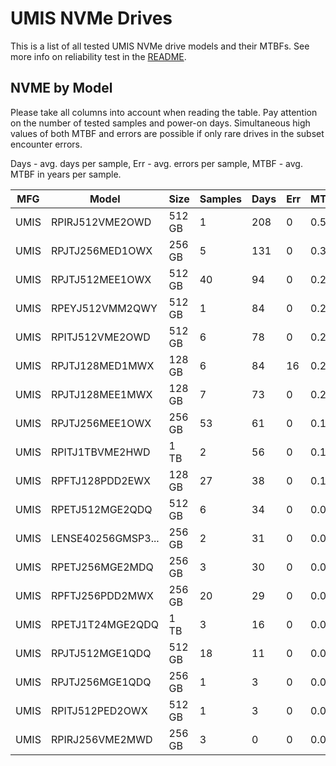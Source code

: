 UMIS NVMe Drives
================

This is a list of all tested UMIS NVMe drive models and their MTBFs. See more
info on reliability test in the [README](https://github.com/linuxhw/SMART).

NVME by Model
------------

Please take all columns into account when reading the table. Pay attention on the
number of tested samples and power-on days. Simultaneous high values of both MTBF
and errors are possible if only rare drives in the subset encounter errors.

Days - avg. days per sample,
Err  - avg. errors per sample,
MTBF - avg. MTBF in years per sample.

| MFG       | Model              | Size   | Samples | Days  | Err   | MTBF |
|-----------|--------------------|--------|---------|-------|-------|------|
| UMIS      | RPIRJ512VME2OWD    | 512 GB | 1       | 208   | 0     | 0.57   |
| UMIS      | RPJTJ256MED1OWX    | 256 GB | 5       | 131   | 0     | 0.36   |
| UMIS      | RPJTJ512MEE1OWX    | 512 GB | 40      | 94    | 0     | 0.26   |
| UMIS      | RPEYJ512VMM2QWY    | 512 GB | 1       | 84    | 0     | 0.23   |
| UMIS      | RPITJ512VME2OWD    | 512 GB | 6       | 78    | 0     | 0.22   |
| UMIS      | RPJTJ128MED1MWX    | 128 GB | 6       | 84    | 16    | 0.21   |
| UMIS      | RPJTJ128MEE1MWX    | 128 GB | 7       | 73    | 0     | 0.20   |
| UMIS      | RPJTJ256MEE1OWX    | 256 GB | 53      | 61    | 0     | 0.17   |
| UMIS      | RPITJ1TBVME2HWD    | 1 TB   | 2       | 56    | 0     | 0.15   |
| UMIS      | RPFTJ128PDD2EWX    | 128 GB | 27      | 38    | 0     | 0.11   |
| UMIS      | RPETJ512MGE2QDQ    | 512 GB | 6       | 34    | 0     | 0.09   |
| UMIS      | LENSE40256GMSP3... | 256 GB | 2       | 31    | 0     | 0.09   |
| UMIS      | RPETJ256MGE2MDQ    | 256 GB | 3       | 30    | 0     | 0.08   |
| UMIS      | RPFTJ256PDD2MWX    | 256 GB | 20      | 29    | 0     | 0.08   |
| UMIS      | RPETJ1T24MGE2QDQ   | 1 TB   | 3       | 16    | 0     | 0.05   |
| UMIS      | RPJTJ512MGE1QDQ    | 512 GB | 18      | 11    | 0     | 0.03   |
| UMIS      | RPJTJ256MGE1QDQ    | 256 GB | 1       | 3     | 0     | 0.01   |
| UMIS      | RPITJ512PED2OWX    | 512 GB | 1       | 3     | 0     | 0.01   |
| UMIS      | RPIRJ256VME2MWD    | 256 GB | 3       | 0     | 0     | 0.00   |
